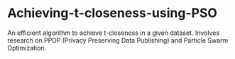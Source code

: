 # Achieving-t-closeness-using-PSO
 An efficient algorithm to achieve t-closeness in a given dataset. Involves research on PPDP (Privacy Preserving Data Publishing) and Particle Swarm Optimization.
